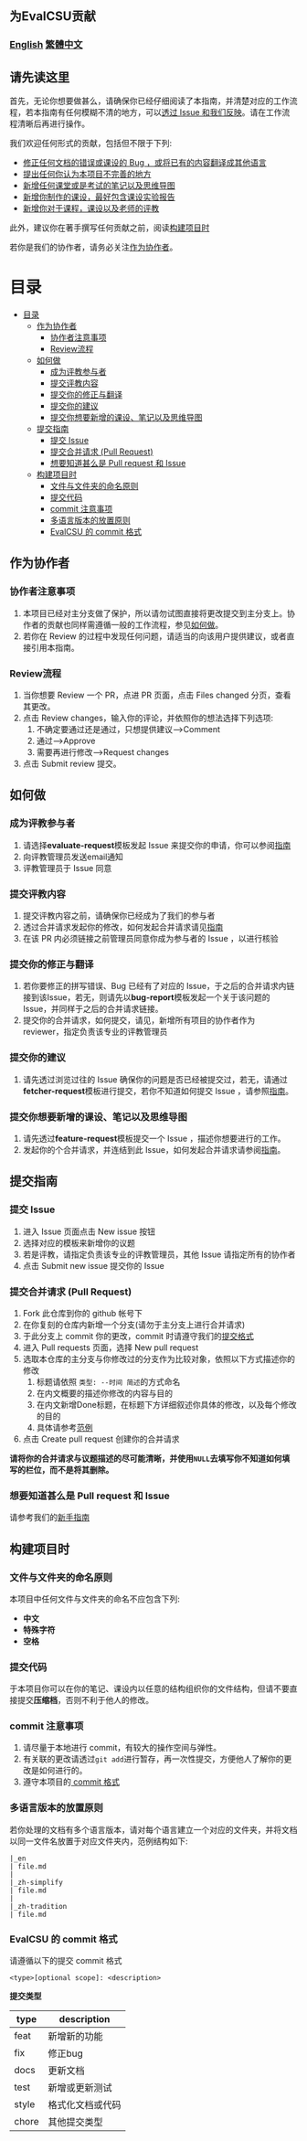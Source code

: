 ## 为EvalCSU贡献
### [English](CONTRIBUTION.md) [繁體中文](CONTRIBUTION_zh_tradition.md)
## 请先读这里
首先，无论你想要做甚么，请确保你已经仔细阅读了本指南，并清楚对应的工作流程，若本指南有任何模糊不清的地方，可以[透过 Issue 和我们反映](#提交你的建议)。请在工作流程清晰后再进行操作。

我们欢迎任何形式的贡献，包括但不限于下列:

- [修正任何文档的错误或课设的 Bug ，或将已有的内容翻译成其他语言](#提交你的修正与翻译)
- [提出任何你认为本项目不完善的地方](#提交你的建议)
- [新增任何课堂或是考试的笔记以及思维导图](#提交你想要新增的课设笔记以及思维导图)
- [新增你制作的课设，最好包含课设实验报告](#提交你想要新增的课设笔记以及思维导图)
- [新增你对于课程，课设以及老师的评教](#成为评教参与者)

此外，建议你在著手撰写任何贡献之前，阅读[构建项目时](#构建项目时)

若你是我们的协作者，请务必关注[作为协作者](#作为协作者)。

# 目录

- [目录](#目录)
  - [作为协作者](#作为协作者)
    - [协作者注意事项](#协作者注意事项)
    - [Review流程](#review流程)
  - [如何做](#如何做)
    - [成为评教参与者](#成为评教参与者)
    - [提交评教内容](#提交评教内容)
    - [提交你的修正与翻译](#提交你的修正与翻译)
    - [提交你的建议](#提交你的建议)
    - [提交你想要新增的课设、笔记以及思维导图](#提交你想要新增的课设笔记以及思维导图)
  - [提交指南](#提交指南)
    - [提交 Issue](#提交-issue)
    - [提交合并请求 (Pull Request)](#提交合并请求-pull-request)
    - [想要知道甚么是 Pull request 和 Issue](#想要知道甚么是-pull-request-和-issue)
  - [构建项目时](#构建项目时)
    - [文件与文件夹的命名原则](#文件与文件夹的命名原则)
    - [提交代码](#提交代码)
    - [commit 注意事项](#commit-注意事项)
    - [多语言版本的放置原则](#多语言版本的放置原则)
    - [EvalCSU 的 commit 格式](#evalcsu-的-commit-格式)

## 作为协作者

### 协作者注意事项
1. 本项目已经对主分支做了保护，所以请勿试图直接将更改提交到主分支上。协作者的贡献也同样需遵循一般的工作流程，参见[如何做](#如何做)。
2. 若你在 Review 的过程中发现任何问题，请适当的向该用户提供建议，或者直接引用本指南。
### Review流程
1. 当你想要 Review 一个 PR，点进 PR 页面，点击 Files changed 分页，查看其更改。
2. 点击 Review changes，输入你的评论，并依照你的想法选择下列选项:
   1. 不确定要通过还是通过，只想提供建议-->Comment
   2. 通过-->Approve
   3. 需要再进行修改-->Request changes
3. 点击 Submit review 提交。
## 如何做

### 成为评教参与者
1. 请选择**evaluate-request**模板发起 Issue 来提交你的申请，你可以参阅[指南](#提交-issue)
2. 向评教管理员发送email通知
3. 评教管理员于 Issue 同意

### 提交评教内容
1. 提交评教内容之前，请确保你已经成为了我们的参与者
2. 透过合并请求发起你的修改，如何发起合并请求请见[指南](#提交合并请求-pull-request)
3. 在该 PR 内必须链接之前管理员同意你成为参与者的 Issue ，以进行核验

### 提交你的修正与翻译
 
1. 若你要修正的拼写错误、Bug 已经有了对应的 Issue，于之后的合并请求内链接到该Issue，若无，则请先以**bug-report**模板发起一个关于该问题的Issue，并同样于之后的合并请求链接。
2. 提交你的合并请求，如何提交，请见，新增所有项目的协作者作为 reviewer，指定负责该专业的评教管理员

### 提交你的建议

1. 请先透过浏览过往的 Issue 确保你的问题是否已经被提交过，若无，请通过**fetcher-request**模板进行提交，若你不知道如何提交 Issue ，请参照[指南](#提交-issue)。

### 提交你想要新增的课设、笔记以及思维导图
  
1. 请先透过**feature-request**模板提交一个 Issue ，描述你想要进行的工作。
2. 发起你的个合并请求，并连结到此 Issue，如何发起合并请求请参阅[指南](#提交合并请求-pull-request)。

## 提交指南

### 提交 Issue

1. 进入 Issue 页面点击 New issue 按钮
2. 选择对应的模板来新增你的议题
3. 若是评教，请指定负责该专业的评教管理员，其他 Issue 请指定所有的协作者
4. 点击 Submit new issue 提交你的 Issue

### 提交合并请求 (Pull Request)

1. Fork 此仓库到你的 github 帐号下
2. 在你复刻的仓库内新增一个分支(请勿于主分支上进行合并请求)
3. 于此分支上 commit 你的更改，commit 时请遵守我们的[提交格式](#-evalcsu-的-commit-格式)
4. 进入 Pull requests 页面，选择 New pull request
5. 选取本仓库的主分支与你修改过的分支作为比较对象，依照以下方式描述你的修改
   1. 标题请依照 ```类型: --时间 简述```的方式命名
   2. 在内文概要的描述你修改的内容与目的
   3. 在内文新增Done标题，在标题下方详细叙述你具体的修改，以及每个修改的目的
   4. 具体请参考[范例](https://github.com/Jacob953/evalcsu/pull/3)
6. 点击 Create pull request 创建你的合并请求

**请将你的合并请求与议题描述的尽可能清晰，并使用`NULL`去填写你不知道如何填写的栏位，而不是将其删除。**

### 想要知道甚么是 Pull request 和 Issue
请参考我们的[新手指南](NOOBGUIDE.md)

## 构建项目时

### 文件与文件夹的命名原则

本项目中任何文件与文件夹的命名不应包含下列:
   - **中文**
   - **特殊字符**
   - **空格**

### 提交代码

于本项目你可以在你的笔记、课设内以任意的结构组织你的文件结构，但请不要直接提交**压缩档**，否则不利于他人的修改。

### commit 注意事项

1. 请尽量于本地进行 commit，有较大的操作空间与弹性。
2. 有关联的更改请透过``git add``进行暂存，再一次性提交，方便他人了解你的更改是如何进行的。
3. 遵守本项目的[ commit 格式](#evalcsu-的-commit-格式)

### 多语言版本的放置原则

若你处理的文档有多个语言版本，请对每个语言建立一个对应的文件夹，并将文档以同一文件名放置于对应文件夹内，范例结构如下:
```
|_en
| file.md
|
|_zh-simplify
| file.md
|
|_zh-tradition
| file.md
```

### EvalCSU 的 commit 格式

请遵循以下的提交 commit 格式

```
<type>[optional scope]: <description>
```

**提交类型**

  <table margin="center">
    <thead>
        <tr>
            <th>type</th>
          	<th>description</th>
        </tr>
    </thead>
    <tbody>
        <tr>
            <td>feat</td>
            <td>新增新的功能</td>
        </tr>
      	<tr>
            <td>fix</td>
            <td>修正bug</td>
     		</tr>
     	 	<tr>
            <td>docs</td>
            <td>更新文档</td>
      	</tr>
      	<tr>
            <td>test</td>
            <td>新增或更新测试</td>
      	</tr>
      	<tr>
            <td>style</td>
            <td>格式化文档或代码</td>
      	</tr>
      	<tr>
            <td>chore</td>
            <td>其他提交类型</td>
      	</tr>
    </tbody>
  </table>
</div>